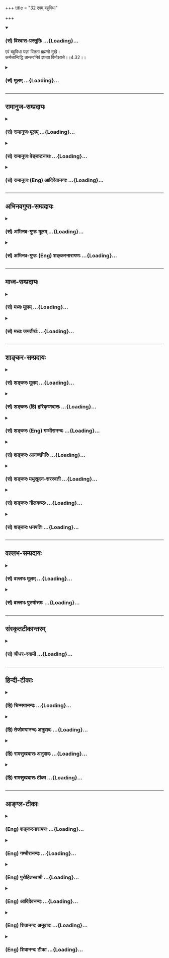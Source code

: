 +++
title = "32 एवम् बहुविधा"

+++
<div class="js_include" newlevelforh1="3" title="(सं) विश्वास-प्रस्तुतिः" unfilled url="/purANam/mahAbhAratam/06-bhIShma-parva/02-bhagavad-gItA-parva/saMskRtam/vishvAsa-prastutiH/04_jnAna-yogaH_brahmArp/32_evam_bahuvidhA.md">
<details open><summary><h3>(सं) विश्वास-प्रस्तुतिः ...{Loading}...</h3></summary>

एवं बहुविधा यज्ञा वितता ब्रह्मणो मुखे।  
कर्मजान्विद्धि तान्सर्वानेवं ज्ञात्वा विमोक्ष्यसे।।4.32।।
</details>
</div>
<div class="js_include collapsed" newlevelforh1="3" title="(सं) मूलम्" unfilled url="/purANam/mahAbhAratam/06-bhIShma-parva/02-bhagavad-gItA-parva/saMskRtam/mUlam/04_jnAna-yogaH_brahmArp/32_evam_bahuvidhA.md">
<details><summary><h3>(सं) मूलम् ...{Loading}...</h3></summary>

एवं बहुविधा यज्ञा वितता ब्रह्मणो मुखे।  
कर्मजान्विद्धि तान्सर्वानेवं ज्ञात्वा विमोक्ष्यसे।।4.32।।
</details>
</div>


_________________
## रामानुज-सम्प्रदायः
<div class="js_include collapsed" newlevelforh1="3" title="(सं) रामानुजः मूलम्" unfilled url="/purANam/mahAbhAratam/06-bhIShma-parva/02-bhagavad-gItA-parva/saMskRtam/rAmAnujaH/mUlam/04_jnAna-yogaH_brahmArp/32_evam_bahuvidhA.md">
<details><summary><h3>(सं) रामानुजः मूलम् ...{Loading}...</h3></summary>

।।4.32।।**एवं** हि **बहु**प्रकाराः कर्मयोगाः **ब्रह्मणो मुखे वितताः**
आत्मयाथात्म्यावाप्तिसाधनतया स्थिताः **तान्** उक्तलक्षणानुक्तभेदान्
कर्मयोगान् **सर्वान् कर्मजान् विद्धि।** अहरहः
अनुष्ठीयमाननित्यनैमित्तिककर्मानुष्ठानजान् विद्धि। **एवं ज्ञात्वा**
यथोक्तप्रकारेण अनुष्ठाय विमोक्ष्यसे। अन्तर्गतज्ञानतया कर्मणो
ज्ञानाकारत्वम् उक्तम् तत्र अन्तर्गतज्ञाने कर्मणि ज्ञानांशस्य एव
प्राधान्यम् आह

</details>
</div>
<div class="js_include collapsed" newlevelforh1="3" title="(सं) रामानुजः वेङ्कटनाथः" unfilled url="/purANam/mahAbhAratam/06-bhIShma-parva/02-bhagavad-gItA-parva/saMskRtam/rAmAnujaH/venkaTanAthaH/04_jnAna-yogaH_brahmArp/32_evam_bahuvidhA.md">
<details><summary><h3>(सं) रामानुजः वेङ्कटनाथः ...{Loading}...</h3></summary>

  
  
।।4.32।। एवं कर्मयोगावान्तरभेदानुपदिश्य तत्तद्भेदेऽपि साधारणानां
नित्यनैमित्तिकानां अवश्यानुष्ठेयत्वं तत्परित्यागे प्रत्यवायश्चाभिहितः
अस्यैवार्थस्योपसंहारः क्रियतेएवमिति श्लोकेन।
बहुप्रकारकर्मयोगभेदोपदेशानन्तरमेवएवं बहुविधा यज्ञाः इति वचनं
प्रकृतविषयमेव भवितुमर्हतीत्यभिप्रायेणाहएवं हि बहुप्रकाराः कर्मयोगा इति।
ब्रह्मशब्दोऽत्र यथावस्थितात्मविषयः वेदादिपरत्वे प्रकृतौचित्याभावात्।
मुखशब्दश्चोपायविषयः। आहुश्च नैघण्टुकाःमुखं तु वदने मुख्ये ताम्रे
द्वाराभ्युपाययोः इति। आत्मनः प्राप्त्युपाये कर्मयोगे अवान्तरभेदतया वितता
इत्यर्थः। तदाह आत्मयाथात्म्येति। तानिति निर्देशः
प्रस्तुतसमस्ताकारपरामर्शीसर्वानिति चाशेषावान्तरभेदसङ्ग्रह
इत्यभिप्रायेणउक्तलक्षणानुक्तभेदानित्युक्तम्। उभाभ्यां पदाभ्यां
एवंशब्दबहुविधशब्दयोरर्थोक्तिर्वा। अन्तर्भूतज्ञानतया
ज्ञानाकारत्वमुक्तलक्षणत्वम्। उक्तलक्षणानिति
वदताऽध्यायार्थतयाऽऽरम्भनिर्दिष्टेषु कर्मयोगस्वरूपाभिधानमपि कृतं भवतीति
सूचितम्। सर्वान् कर्मजान्विद्धि इति पृथग्वचनात्प्राणायामादीनां प्राधान्यं
नित्यनैमित्तिकादीनां तदर्थत्वं चाहअहरहरिति। अनेन तस्याकरणे सर्वानर्हतया
यावत्फलमनुष्ठेयत्वं प्रतिदिवसं
पापहरणेनोत्तरोत्तरसत्त्वोन्मेषहेतुत्वेनात्यन्तोपयुक्तत्वं च सूचितम्।  
  

</details>
</div>
<div class="js_include collapsed" newlevelforh1="3" title="(सं) रामानुजः (Eng) आदिदेवानन्दः" unfilled url="/purANam/mahAbhAratam/06-bhIShma-parva/02-bhagavad-gItA-parva/saMskRtam/rAmAnujaH/english/AdidevAnandaH/04_jnAna-yogaH_brahmArp/32_evam_bahuvidhA.md">
<details><summary><h3>(सं) रामानुजः (Eng) आदिदेवानन्दः ...{Loading}...</h3></summary>

4.32 Thus there are many kinds of Kamra Yoga, which are spread out for
the attainment of the Brahman. That means, they lead to the realisaion
of the true nature of the individual self. Know that all these are forms
of Karma Yoga, which have been previoulsy defined and diversified, as
born of actions. That means, know them as resulting from occasional and
obligatory rites performed day by day. Knowing thus, observing them in
the manner prescribed, you will be released. It has been stated that
actions have the form of knowledge because of the inclusion of knowledge
in them. Now Sri Krsna explains the predominance of the component of
knowledge in such actions which include knowledge within themselves.

</details>
</div>


_________________
## अभिनवगुप्त-सम्प्रदायः
<div class="js_include collapsed" newlevelforh1="3" title="(सं) अभिनव-गुप्तः मूलम्" unfilled url="/purANam/mahAbhAratam/06-bhIShma-parva/02-bhagavad-gItA-parva/saMskRtam/abhinava-guptaH/mUlam/04_jnAna-yogaH_brahmArp/32_evam_bahuvidhA.md">
<details><summary><h3>(सं) अभिनव-गुप्तः मूलम् ...{Loading}...</h3></summary>

।।4.32।। एवमिति। सर्वे च एते यज्ञा ब्रह्मणो मुखे द्वारा उपायत्वे कथिताः।
तेषु कर्मणामनुगमोऽस्तीत्येवं ज्ञात्वा त्वमपि बन्धनान्मोक्षमेष्यसि।

</details>
</div>
<div class="js_include collapsed" newlevelforh1="3" title="(सं) अभिनव-गुप्तः (Eng) शङ्करनारायणः" unfilled url="/purANam/mahAbhAratam/06-bhIShma-parva/02-bhagavad-gItA-parva/saMskRtam/abhinava-guptaH/english/shankaranArAyaNaH/04_jnAna-yogaH_brahmArp/32_evam_bahuvidhA.md">
<details><summary><h3>(सं) अभिनव-गुप्तः (Eng) शङ्करनारायणः ...{Loading}...</h3></summary>

4.32 Evam etc. All these sacrifices have been detailed in the mouth of
i.e., at the entrance to, i.e., as means to \[attain\], the Brahman. In
them there lies the practice of actions as common factor. By knowing in
this manner, you too shall attain liberation from bondage. The
speciality here is this :

</details>
</div>


_________________
## माध्व-सम्प्रदायः
<div class="js_include collapsed" newlevelforh1="3" title="(सं) मध्वः मूलम्" unfilled url="/purANam/mahAbhAratam/06-bhIShma-parva/02-bhagavad-gItA-parva/saMskRtam/madhvaH/mUlam/04_jnAna-yogaH_brahmArp/32_evam_bahuvidhA.md">
<details><summary><h3>(सं) मध्वः मूलम् ...{Loading}...</h3></summary>

।।4.32।। ब्रह्मणः परमात्मनो मुखे। अहं हि सर्वयज्ञानां भोक्ता च प्रभुरेव च
9।24 इति वक्ष्यति। मानसिकवाचिककायिककर्मजा एव हि ते सर्वे। एवं ज्ञात्वा
तानि कर्माणि कृत्वा विमोक्ष्यसे। युद्धं परित्यज्य यन्मोक्षार्थं करिष्यसि
तदपि कर्म। अतो विहितं न त्याज्यमिति भावः।

</details>
</div>
<div class="js_include collapsed" newlevelforh1="3" title="(सं) मध्वः जयतीर्थः" unfilled url="/purANam/mahAbhAratam/06-bhIShma-parva/02-bhagavad-gItA-parva/saMskRtam/madhvaH/jayatIrthaH/04_jnAna-yogaH_brahmArp/32_evam_bahuvidhA.md">
<details><summary><h3>(सं) मध्वः जयतीर्थः ...{Loading}...</h3></summary>

।।4.32।। ब्रह्मणो मुखे वितताः इत्यस्य वेदप्रतिपादिता इति व्याख्यानमसत्
मुखशब्दवैयर्थ्यादित्यभिप्रायेणाह **ब्रह्मण** इति। परमात्मनः
सर्वयज्ञभोक्तृत्वं कुतो भगवत्सम्मतं इत्यत आह **अहं ही**ति। उपासनादीनां
कर्मजत्वाभावात्कर्मजान्विद्धि तान् सर्वान् इत्ययुक्तमित्यत आह
**मानसिके**ति। अत्र विमोक्ष्यस इति सन्नन्तान्मुचः कर्मकर्तरि लट्। तस्य
प्रकृतोपयुक्ततयाऽर्थमाह **एवमि**ति। एवं ज्ञात्वाऽपि यदि सर्वेऽपि यज्ञाः
कर्मजा इति जानासि तर्हि तानि युद्धादीनि स्वविहितानि कर्माणि कृत्वैव
विमोक्ष्यसे संसारादात्मानं मोक्तुमिच्छसि। सर्वेषां कर्मजत्वज्ञाने तवैव
मोक्षार्थं युद्धादिकं कर्तव्यमितीच्छा भविष्यतीत्यर्थः। तत्कथमित्यत आह
**युद्धमि**ति। यद्येवमनेके यज्ञास्तर्हि किं कर्मात्मकेन युद्धेन
उपासनादिनैवाहं कृती स्यामित्यर्जुनस्य हार्दं ज्ञात्वा भगवतेदमुक्तम्।
**तस्यायं भावः** मोक्षार्थं यदुपासनादिकं युद्धं परित्यज्य करिष्यसि तदपि
कर्म। तथा च त्वया विहितातिक्रम एव कृतः स्यात्। न तु कर्मत्यागः। अत एवं
जानतस्तव विहितयुद्धादिकं न त्याज्यमिति बुद्धिर्भविष्यतीत्यर्थः।
विमोक्ष्यस इति लृडन्तत्वपक्षेऽयमर्थः। किं सर्वयज्ञानां
कर्मजत्वज्ञानमात्रेण मोक्षः तथा चकुरु कर्मैव 4।15 इति विधानं
व्यर्थमित्यत आह **एवमि**ति। कर्मजान्विद्धि इत्यनेन कथमर्जुनस्य
शङ्कापरिहारः इत्यत आह **युद्धमि**ति।

</details>
</div>


_________________
## शाङ्कर-सम्प्रदायः
<div class="js_include collapsed" newlevelforh1="3" title="(सं) शङ्करः मूलम्" unfilled url="/purANam/mahAbhAratam/06-bhIShma-parva/02-bhagavad-gItA-parva/saMskRtam/shankaraH/mUlam/04_jnAna-yogaH_brahmArp/32_evam_bahuvidhA.md">
<details><summary><h3>(सं) शङ्करः मूलम् ...{Loading}...</h3></summary>

।।4.32।। **एवं** यथोक्ता **बहुविधा** बहुप्रकारा **यज्ञाः वितताः**
विस्तीर्णाः **ब्रह्मणो** वेदस्य **मुखे** द्वारे वेदद्वारेण अवगम्यमानाः
ब्रह्मणो मुखे वितता उच्यन्ते तद्यथा वाचि हि प्राणं जुहुमः इत्यादयः।
**कर्मजान्** कायिकवाचिकमानसकर्मोद्भवान् **विद्धि तान् सर्वान्**
अनात्मजान् निर्व्यापारो हि आत्मा। अत **एवं ज्ञात्वा विमोक्ष्यसे**
अशुभात्। न मद्व्यापारा इमे निर्व्यापारोऽहम् उदासीन इत्येवं ज्ञात्वा
अस्मात् सम्यग्दर्शनात् मोक्ष्यसे संसारबन्धनात् इत्यर्थः।। ब्रह्मार्पणम्
इत्यादिश्लोकेन सम्यग्दर्शनस्य यज्ञत्वं संपादितम्। यज्ञाश्च अनेके
उपदिष्टाः। तैः सिद्धपुरुषार्थप्रयोजनैः ज्ञानं स्तूयते। कथम्

</details>
</div>
<div class="js_include collapsed" newlevelforh1="3" title="(सं) शङ्करः (हि) हरिकृष्णदासः" unfilled url="/purANam/mahAbhAratam/06-bhIShma-parva/02-bhagavad-gItA-parva/saMskRtam/shankaraH/hindI/harikRShNadAsaH/04_jnAna-yogaH_brahmArp/32_evam_bahuvidhA.md">
<details><summary><h3>(सं) शङ्करः (हि) हरिकृष्णदासः ...{Loading}...</h3></summary>

।।4.32।। इसी प्रकार उपर्युक्त बहुत प्रकारके यज्ञ ब्रह्मके यानी वेदके
मुखमें विस्तृत हैं। वेदद्वारा ही सब यज्ञ जाननेमें आते हैं इसी अभिप्रायसे
ब्रह्मके मुखमें विस्तारित हैं ऐसा कहा है। जैसे हम वाणीमें ही प्राणोंको
हवन करते हैं इत्यादि ( इसी तरह अन्य सब यज्ञोंका भी वेदमें विधान है )। उन
सब यज्ञोंको तू कर्मजकायिक वाचिक और मानसिक क्रियाद्वारा ही होनेवाले जान
वे यज्ञ आत्मासे होनेवाले नहीं हैं क्योंकि आत्मा हलनचलन आदि क्रियाओंसे
रहित है। सुतरां इस प्रकार जानकर तू अशुभसे मुक्त हो जायगा अर्थात् यह सब
कर्म मेरेद्वारा सम्पादित नहीं हैं मैं तो निष्क्रिय और उदासीन हूँ इस
प्रकार जानकर इस सम्यक् ज्ञानके प्रभावसे तू संसारबन्धनसे मुक्त हो जायगा।

</details>
</div>
<div class="js_include collapsed" newlevelforh1="3" title="(सं) शङ्करः (Eng) गम्भीरानन्दः" unfilled url="/purANam/mahAbhAratam/06-bhIShma-parva/02-bhagavad-gItA-parva/saMskRtam/shankaraH/english/gambhIrAnandaH/04_jnAna-yogaH_brahmArp/32_evam_bahuvidhA.md">
<details><summary><h3>(सं) शङ्करः (Eng) गम्भीरानन्दः ...{Loading}...</h3></summary>

4.32 Evam, thus; bahu-vidha yajnah, various kinds of sacrifices as
described; vitatah, lie spread; mukhe, at the mouth, at the door;
brahmanah, of the Vedas. Those which are known through the Vedas- as for
instance, 'We offer the vital force into speech', etc.-are said to be
vitatah, spread, elaborated; mukhe, at the mouth; brahmanah, of the
Vedas. Viddhi, know; tan, them; sarvan, all; to be karmajan, born of
action, accoplished through the activities of body, speech and mind, but
not born of the Self. For the Self is actionless. Hence, jnatva,
knowing; evam, thus; vimoksyase, you will become liberated from evil. By
knowing thus- 'These are not my actions; I am actionless and
detached'-You will be freed from worldly bondage as a result of this
full enlightenment. This is the purport. Through the verse beginning
with, 'The ladle is Brahman' etc., complete Illumination has been
represented as a sacrifice. And sacrifices of various kinds have been
taught. With the help of \[Some translate this as: As compared
with৷৷.-Tr.\] those (sacrifices) that are meant for accomplishing
desireable human ends, Knowledge (considered as a sacrifice) is being
extolled: How;

</details>
</div>
<div class="js_include collapsed" newlevelforh1="3" title="(सं) शङ्करः आनन्दगिरिः" unfilled url="/purANam/mahAbhAratam/06-bhIShma-parva/02-bhagavad-gItA-parva/saMskRtam/shankaraH/AnandagiriH/04_jnAna-yogaH_brahmArp/32_evam_bahuvidhA.md">
<details><summary><h3>(सं) शङ्करः आनन्दगिरिः ...{Loading}...</h3></summary>

।।4.32।। उक्तानां यज्ञानां वेदमूलकत्वेनोत्प्रेक्षानिबन्धनत्वं निरस्यति
**एवमिति। आत्मव्यापारसाध्यत्वमुक्तकर्मणामाशङ्क्य दूषयति** कर्मजानिति।
**आत्मनो निर्व्यापारत्वज्ञाने फलमाह** एवमिति। **कथं यथोक्तानां यज्ञानां
वेदस्य मुखे विस्तीर्णत्वमित्याशङ्क्याह** वेदद्वारेणेति।
**तेनावगम्यमानत्वमेवोदाहरति** तद्यथेति।**एतद्ध स्म वै तत्पूर्वे विद्वांस
आहुः इत्युपक्रम्याध्ययनाद्याक्षिप्य हेत्वाकाङ्क्षायामुक्तं** वाचि हीति।
**ज्ञानशक्तिमद्विषये क्रियाशक्तिमदुपसंहारोऽत्र विवक्षितःप्राणे वा वाचं
यो ह्येव प्रभवः स एवाप्ययः इति वाक्यमादिशब्दार्थः। ज्ञानशक्तिमतां
क्रियाशक्तिमतां चान्यान्योत्पत्तिप्रलयत्वात्तदभावे
नाध्ययनादिसिद्धिरित्यर्थः। कर्मणामात्मजन्यत्वाभावे हेतुमाह**
निर्व्यापारो हीति। **तस्य च निर्व्यापारत्वं फलवत्त्वाज्ज्ञातव्यमित्याह**
अत इति। **एवं ज्ञानमेव ज्ञापयन्नुक्तं व्यनक्ति** नेत्यादिना।

</details>
</div>
<div class="js_include collapsed" newlevelforh1="3" title="(सं) शङ्करः मधुसूदन-सरस्वती" unfilled url="/purANam/mahAbhAratam/06-bhIShma-parva/02-bhagavad-gItA-parva/saMskRtam/shankaraH/madhusUdana-sarasvatI/04_jnAna-yogaH_brahmArp/32_evam_bahuvidhA.md">
<details><summary><h3>(सं) शङ्करः मधुसूदन-सरस्वती ...{Loading}...</h3></summary>

।।4.32।। किं त्वया स्वोत्प्रेक्षामात्रेणैवमुच्यते नहि वेद एवात्र
प्रमाणमित्याह एवं यथोक्ता बहुविधा बहुप्रकारा यज्ञाः
सर्ववैदिकश्रेयःसाधनरूपा वितता विस्तृताः ब्रह्मणो वेदस्य मुखे द्वारे
वेदद्वारेणैव तेऽवगता इत्यर्थः। वेदवाक्यानि तु प्रत्येकं
विस्तरभयान्नोदाह्नियन्ते। कर्मजान्कायिकवाचिकमानसकर्मोद्भवान्विद्धि
जानीहि तान्सर्वान्यज्ञान्नात्मजान्। निर्व्यापारो ह्यात्मा न तद्व्यापारा
एते किंतु निर्व्यापारोऽहमुदासीन इत्येवं ज्ञात्वा विमोक्ष्यसे।
अस्मात्संसारबन्धनादिति शेषः।

</details>
</div>
<div class="js_include collapsed" newlevelforh1="3" title="(सं) शङ्करः नीलकण्ठः" unfilled url="/purANam/mahAbhAratam/06-bhIShma-parva/02-bhagavad-gItA-parva/saMskRtam/shankaraH/nIlakaNThaH/04_jnAna-yogaH_brahmArp/32_evam_bahuvidhA.md">
<details><summary><h3>(सं) शङ्करः नीलकण्ठः ...{Loading}...</h3></summary>

।।4.32।।**एवमिति।** ब्रह्मणो वेदस्य मुखे द्वारे। वेदद्वारेणैव वितता
विस्तारिताः। गुरुभिरुपदिष्टा इत्यर्थः।
कर्मजान्कायिकवाचिकमानसिककर्मजान्नतु नैष्कर्म्यरूपान्। एवं
ज्ञात्वास्मादशुभान्मोक्ष्यसे। तत्त्वज्ञानोत्पत्तिद्वारेणेत्यर्थः।

</details>
</div>
<div class="js_include collapsed" newlevelforh1="3" title="(सं) शङ्करः धनपतिः" unfilled url="/purANam/mahAbhAratam/06-bhIShma-parva/02-bhagavad-gItA-parva/saMskRtam/shankaraH/dhanapatiH/04_jnAna-yogaH_brahmArp/32_evam_bahuvidhA.md">
<details><summary><h3>(सं) शङ्करः धनपतिः ...{Loading}...</h3></summary>

।।4.32।। उक्तानां यज्ञानां वेदमूलत्वेनाप्रामाण्यशङ्का वारयति **एवमिति।**
बहुविधा बहुप्रकारा यज्ञाः ब्रह्मणो वेदस्य मुखे द्वारे वितता विस्तीर्णाः
वेदद्वारेणावगम्यमानाः तान्सर्वान्कायिकवाचिकमानसकर्मोद्भवान् विद्धि।
निर्व्यापारो ह्यात्मा न ममात्मस्वरुपस्योदासीनस्य व्यापारा एते इत्येवं
ज्ञात्वाऽस्मात्संसारबन्धनान्मोक्ष्यसे।

</details>
</div>


_________________
## वल्लभ-सम्प्रदायः
<div class="js_include collapsed" newlevelforh1="3" title="(सं) वल्लभः मूलम्" unfilled url="/purANam/mahAbhAratam/06-bhIShma-parva/02-bhagavad-gItA-parva/saMskRtam/vallabhaH/mUlam/04_jnAna-yogaH_brahmArp/32_evam_bahuvidhA.md">
<details><summary><h3>(सं) वल्लभः मूलम् ...{Loading}...</h3></summary>

।।4.32।। एवं च वेदे प्रारम्भ एव बहुविधा यज्ञा वितताः तानि धर्माणि
प्रथमान्यासन् ऋक्सं.8।6।19।6यजुस्सं.31।16 यज्ञेन यज्ञमयजन्त देवाः
विश्वसृजो वै सत्त्रमासते इत्यादौ कर्मजान् स्वक्रियानिर्वर्त्यान्
वेदोक्तान् यज्ञपदवाच्यानवधारय एवं ज्ञात्वा मोक्ष्यसे। दुःखाभावः सुखं
चेति पुरुषार्थद्वयं मतम्। मोक्षः कामस्तयोरङ्गं इति वाक्यान्मोक्षस्तव
भवष्यतीति भावः।

</details>
</div>
<div class="js_include collapsed" newlevelforh1="3" title="(सं) वल्लभः पुरुषोत्तमः" unfilled url="/purANam/mahAbhAratam/06-bhIShma-parva/02-bhagavad-gItA-parva/saMskRtam/vallabhaH/puruShottamaH/04_jnAna-yogaH_brahmArp/32_evam_bahuvidhA.md">
<details><summary><h3>(सं) वल्लभः पुरुषोत्तमः ...{Loading}...</h3></summary>

  
  
।।4.32।। नन्वेवं बहुप्रकारयज्ञस्वरूपोक्त्या मया किं कार्यं इत्याशङ्क्याह
एवमिति। एवं बहुविधाः पूर्वोक्तप्रकारेण बहुप्रकारा यज्ञा मदंशकाः ब्रह्मणो
वेदस्य मुखे वितताः निस्सृताः तान् सर्वान् कर्मजान् एतत्क्रियोत्पन्नान्
विद्धि जानीहि। एवं तान् ज्ञात्वा विमोक्ष्यसे
मत्प्राप्तिप्रतिबन्धैर्मुक्तो भविष्यसीत्यर्थः। मया तव
वेदाद्युक्तत्वाद्यज्ञादिकर्मसु आसक्त्यभावार्थमेवं बहुप्रकारका यज्ञा
उक्ता इति भावः।  
  

</details>
</div>


_________________
## संस्कृतटीकान्तरम्
<div class="js_include collapsed" newlevelforh1="3" title="(सं) श्रीधर-स्वामी" unfilled url="/purANam/mahAbhAratam/06-bhIShma-parva/02-bhagavad-gItA-parva/saMskRtam/shrIdhara-svAmI/04_jnAna-yogaH_brahmArp/32_evam_bahuvidhA.md">
<details><summary><h3>(सं) श्रीधर-स्वामी ...{Loading}...</h3></summary>

।।4.32।। ज्ञानयज्ञं स्तोतुमुक्तान्यज्ञानुपसंहरति **एवमिति।** ब्रह्मणो
वेदस्य मुखे वितताः। वेदेन साक्षाद्विहिता इत्यर्थः। तथापि
तान्सर्वान्वाङ्मनःकायकर्मजनितानात्मस्वरूपसंस्पर्शरहितान्विद्धि जानीहि।
आत्मनः कर्मागोचरत्वादेवं ज्ञात्वा ज्ञाननिष्ठः सन्संसाराद्विमुक्तो
भविष्यसि।

</details>
</div>


_________________
## हिन्दी-टीकाः
<div class="js_include collapsed" newlevelforh1="3" title="(हि) चिन्मयानन्दः" unfilled url="/purANam/mahAbhAratam/06-bhIShma-parva/02-bhagavad-gItA-parva/hindI/chinmayAnandaH/04_jnAna-yogaH_brahmArp/32_evam_bahuvidhA.md">
<details><summary><h3>(हि) चिन्मयानन्दः ...{Loading}...</h3></summary>

।।4.32।। जगत् में देखा जाता है कि दो विभिन्न कर्मों के फल भी भिन्नभिन्न
होते हैं। अत इन बारह यज्ञकर्मों के फल भी विभिन्न होने चाहिए। यह दर्शाने
के लिये कि इनमें भेद प्रतीत होते हुए भी सब का लक्ष्य एक ही है यहाँ कहा
है कि इस प्रकार बहुत से यज्ञ ब्रह्मा के मुख में फैले हुए है इसका
तात्पर्य है कि सभी यज्ञों का लक्ष्य ब्रह्म ही है। सभी राजमार्ग राजधानी
को ही जाते हैं। उन सबको कर्मों से उत्पन्न हुए जानो भगवान् के इस कथन से दो
अभिप्राय हैं (क) वेदों में उपदिष्ट इन साधनों का अभ्यास प्रयत्नपूर्वक
करना चाहिये। भगवान् अर्जुन को स्मरण दिलाते हैं कि यदि वह आत्मविकास का
इच्छुक है तो कर्म अपरिहार्य है। तथा (ख) ये सब यज्ञ केवल साधन हैं साध्य
नहीं। हमारा लक्ष्य है पूर्णत्व की स्थिति जबकि कर्म उस पूर्णस्वरूप के
अज्ञान से उत्पन्न इच्छाओं के कारण ही होते हैं। इस प्रकार जानकर तुम मुक्त
हो जाओगे जानने का अर्थ बौद्धिक स्तर पर न होकर साक्षात् आत्मानुभूति से
है। सम्यक् ज्ञान को ज्ञानयज्ञ कहा गया था। तत्पश्चात् अनेक प्रकार के
यज्ञों का वर्णन किया गया है। अब अन्य यज्ञों की अपेक्षा ज्ञानयज्ञ की
विशेषता बताते हुए उसकी प्रशंसा करते हैं।

</details>
</div>
<div class="js_include collapsed" newlevelforh1="3" title="(हि) तेजोमयानन्दः अनुवादः" unfilled url="/purANam/mahAbhAratam/06-bhIShma-parva/02-bhagavad-gItA-parva/hindI/tejomayAnandaH/anuvAdaH/04_jnAna-yogaH_brahmArp/32_evam_bahuvidhA.md">
<details><summary><h3>(हि) तेजोमयानन्दः अनुवादः ...{Loading}...</h3></summary>

।।4.32।। ऐसे अनेक प्रकार के यज्ञों का ब्रह्मा के मुख अर्थात् वेदों में
प्रसार है अर्थात् वर्णित हैं। उन सब को कर्मों से उत्पन्न हुए जानो; इस
प्रकार जानकर तुम मुक्त हो जाओगे।।

</details>
</div>
<div class="js_include collapsed" newlevelforh1="3" title="(हि) रामसुखदासः अनुवादः" unfilled url="/purANam/mahAbhAratam/06-bhIShma-parva/02-bhagavad-gItA-parva/hindI/rAmasukhadAsaH/anuvAdaH/04_jnAna-yogaH_brahmArp/32_evam_bahuvidhA.md">
<details><summary><h3>(हि) रामसुखदासः अनुवादः ...{Loading}...</h3></summary>

।।4.32।। इस प्रकार और भी बहुत तरहके यज्ञ वेदकी वाणीमें विस्तारसे कहे गये
हैं। उन सब यज्ञोंको तू कर्मजन्य जान। इस प्रकार जानकर यज्ञ करनेसे तू
(कर्मबन्धनसे) मुक्त हो जायगा।

</details>
</div>
<div class="js_include collapsed" newlevelforh1="3" title="(हि) रामसुखदासः टीका" unfilled url="/purANam/mahAbhAratam/06-bhIShma-parva/02-bhagavad-gItA-parva/hindI/rAmasukhadAsaH/TIkA/04_jnAna-yogaH_brahmArp/32_evam_bahuvidhA.md">
<details><summary><h3>(हि) रामसुखदासः टीका ...{Loading}...</h3></summary>

।।4.32।।***व्याख्या--*'एवं बहुविधा यज्ञा वितता ब्रह्मणो
मुखे'--**चौबीसवेंसे तीसवें श्लोकतक जिन बारह यज्ञोंका वर्णन किया गया है,
उनके सिवाय और भी अनेक प्रकारके यज्ञोंका वेदकी वाणीमें विस्तारसे वर्णन
किया गया है। कारण कि साधकोंकी प्रकृतिके अनुसार उनकी निष्ठाएँ भी अलग-अलग
होती हैं और तदनुसार उनके साधन भी अलग-अलग होते हैं।  
  
वेदोंमें सकाम अनुष्ठानोंका भी विस्तारसे वर्णन किया गया है। परन्तु उन
सबसे नाशवान् फलकी ही प्राप्ति होती है, अविनाशीकी नहीं। इसलिये वेदोंमें
वर्णित सकाम अनुष्ठान करनेवाले मनुष्य स्वर्गलोकको जाते हैं और पुण्य क्षीण
होनेपर पुनः मृत्युलोकमें आ जाते हैं। इस प्रकार वे जन्म-मरणके बन्धनमें
पड़े रहते हैं (गीता 9। 21)। परन्तु यहाँ उन सकाम अनुष्ठानोंकी बात नहीं
कही गयी है। यहाँ निष्कामकर्मरूप उन यज्ञोंकी बात कही गयी है, जिनके
अनुष्ठानसे परमात्माकी प्राप्ति होती है--**'यान्ति ब्रह्म सनातनम्'**
(गीता 4। 31)। वेदोंमें केवल स्वर्गप्राप्तिके साधनरूप सकाम अनुष्ठानोंका ही
वर्णन हो, ऐसी बात नहीं है। उनमें परमात्मप्राप्तिके साधनरूप श्रवण, मनन,
निदिध्यासन, प्राणायाम, समाधि आदि अनुष्ठानोंका भी वर्णन हुआ है। उपर्युक्त
पदोंमें उन्हींका लक्ष्य है। तीसरे अध्यायके चौदहवें-पंद्रहवें श्लोकोंमें
कहा गया है कि यज्ञ वेदसे उत्पन्न हुए हैं और सर्वव्यापी परमात्मा उन
यज्ञोंमें नित्य प्रतिष्ठित (विराजमान) हैं। यज्ञोंमें परमात्मा नित्य
प्रतिष्ठित रहनेसे उन यज्ञोंका अनुष्ठान केवल परमात्मतत्त्वकी प्राप्तिके
लिये ही करना चाहिये।

</details>
</div>


_________________
## आङ्ग्ल-टीकाः
<div class="js_include collapsed" newlevelforh1="3" title="(Eng) शङ्करनारायणः" unfilled url="/purANam/mahAbhAratam/06-bhIShma-parva/02-bhagavad-gItA-parva/english/shankaranArAyaNaH/04_jnAna-yogaH_brahmArp/32_evam_bahuvidhA.md">
<details><summary><h3>(Eng) शङ्करनारायणः ...{Loading}...</h3></summary>

4.32. Thus, sacrifices of many varieties have been elaborated in the
mouth of the Brahman. Know them all as having sprung from actions. By
knowing thus you shall be liberated.

</details>
</div>
<div class="js_include collapsed" newlevelforh1="3" title="(Eng) गम्भीरानन्दः" unfilled url="/purANam/mahAbhAratam/06-bhIShma-parva/02-bhagavad-gItA-parva/english/gambhIrAnandaH/04_jnAna-yogaH_brahmArp/32_evam_bahuvidhA.md">
<details><summary><h3>(Eng) गम्भीरानन्दः ...{Loading}...</h3></summary>

4.32 Thus, various kinds of sacrifices lie spread at the mouth of the
Vedas. Know them all to be born of action. Knowing thus, you will become
liberated.

</details>
</div>
<div class="js_include collapsed" newlevelforh1="3" title="(Eng) पुरोहितस्वामी" unfilled url="/purANam/mahAbhAratam/06-bhIShma-parva/02-bhagavad-gItA-parva/english/purohitasvAmI/04_jnAna-yogaH_brahmArp/32_evam_bahuvidhA.md">
<details><summary><h3>(Eng) पुरोहितस्वामी ...{Loading}...</h3></summary>

4.32 In this way other sacrifices too may be undergone for the Spirit's
sake. Know thou that they all depend on action. Knowing this, thou shalt
be free.

</details>
</div>
<div class="js_include collapsed" newlevelforh1="3" title="(Eng) आदिदेवनन्दः" unfilled url="/purANam/mahAbhAratam/06-bhIShma-parva/02-bhagavad-gItA-parva/english/AdidevanandaH/04_jnAna-yogaH_brahmArp/32_evam_bahuvidhA.md">
<details><summary><h3>(Eng) आदिदेवनन्दः ...{Loading}...</h3></summary>

4.32 Thus many forms of sacrifices have been spread out as means of
reaching Brahman (individual self in its own nature). Know that all
these born of actions. Knowing thus, you shall be free.

</details>
</div>
<div class="js_include collapsed" newlevelforh1="3" title="(Eng) शिवानन्दः अनुवादः" unfilled url="/purANam/mahAbhAratam/06-bhIShma-parva/02-bhagavad-gItA-parva/english/shivAnandaH/anuvAdaH/04_jnAna-yogaH_brahmArp/32_evam_bahuvidhA.md">
<details><summary><h3>(Eng) शिवानन्दः अनुवादः ...{Loading}...</h3></summary>

4.32 Thus, manifold sacrifices are spread out before Brahman (literally)
at the mouth or face of Brahman). Know them all as born of action and
thus knowing, thou shalt be liberated.

</details>
</div>
<div class="js_include collapsed" newlevelforh1="3" title="(Eng) शिवानन्दः टीका" unfilled url="/purANam/mahAbhAratam/06-bhIShma-parva/02-bhagavad-gItA-parva/english/shivAnandaH/TIkA/04_jnAna-yogaH_brahmArp/32_evam_bahuvidhA.md">
<details><summary><h3>(Eng) शिवानन्दः टीका ...{Loading}...</h3></summary>

4.32 एवम् thus; बहुविधाः manifold; यज्ञाः sacrifices; वितताः are spread;
ब्रह्मणः of Brahman (or of the Veda); मुखे in the face; कर्मजान् born of
action; विद्धि know (thou); तान् them; सर्वान् all; एवम् thus; ज्ञात्वा
having known; विमोक्ष्यसे thou shalt be liberated.Commentary The word
Brahmanah has also been interpreted to mean In the Vedas.Various kinds
of sacrifices are spread out at the mouth of Brahman; i.e.; they are
known from the Vedas. Know that they are born of action; because the
Self is beyond action. If you realise that these actions do not concern
me; they are not my actin; and I am actionless; you will surely be
liberated from the bondage of Samsara by this right knowledge.
(Cf.IX.27XIII.15)

</details>
</div>
